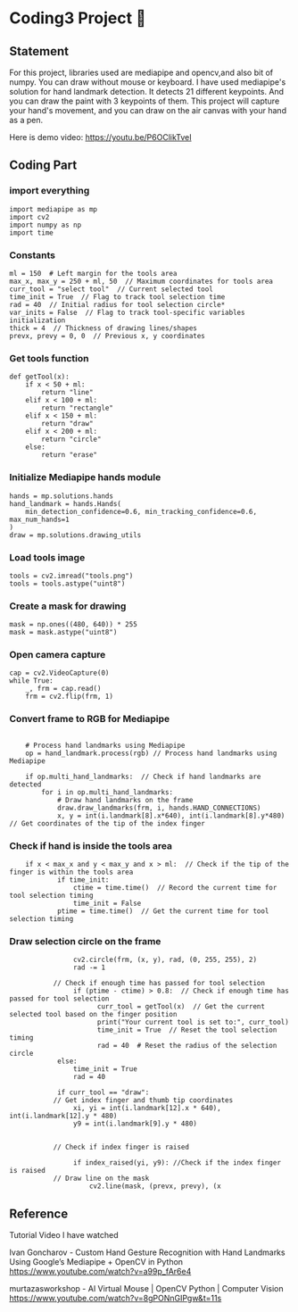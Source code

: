 # Coding3 Project :exploding_head:
## Statement
For this project, libraries used are mediapipe and opencv,and also bit of numpy. You can draw without mouse or keyboard.
I have used mediapipe's solution for hand landmark detection.
It detects 21 different keypoints. And you can draw the paint with 3 keypoints of them.
This project will capture your hand's movement, and you can draw on the air canvas with your hand as a pen.

Here is demo video: https://youtu.be/P6OClikTveI
## Coding Part
### import everything
```
import mediapipe as mp
import cv2
import numpy as np
import time
```

### Constants
```
ml = 150  # Left margin for the tools area
max_x, max_y = 250 + ml, 50  // Maximum coordinates for tools area
curr_tool = "select tool"  // Current selected tool
time_init = True  // Flag to track tool selection time
rad = 40  // Initial radius for tool selection circle*
var_inits = False  // Flag to track tool-specific variables initialization
thick = 4  // Thickness of drawing lines/shapes
prevx, prevy = 0, 0  // Previous x, y coordinates
```

### Get tools function
```
def getTool(x):
    if x < 50 + ml:
        return "line"
    elif x < 100 + ml:
        return "rectangle"
    elif x < 150 + ml:
        return "draw"
    elif x < 200 + ml:
        return "circle"
    else:
        return "erase"
```

### Initialize Mediapipe hands module
```
hands = mp.solutions.hands
hand_landmark = hands.Hands(
    min_detection_confidence=0.6, min_tracking_confidence=0.6, max_num_hands=1
)
draw = mp.solutions.drawing_utils
```

### Load tools image
```
tools = cv2.imread("tools.png")
tools = tools.astype("uint8")
```

### Create a mask for drawing
```
mask = np.ones((480, 640)) * 255
mask = mask.astype("uint8")
```

### Open camera capture
```
cap = cv2.VideoCapture(0)
while True:
    _, frm = cap.read()
    frm = cv2.flip(frm, 1)
```
### Convert frame to RGB for Mediapipe
```    rgb = cv2.cvtColor(frm, cv2.COLOR_BGR2RGB)

    # Process hand landmarks using Mediapipe
    op = hand_landmark.process(rgb) // Process hand landmarks using Mediapipe

    if op.multi_hand_landmarks:  // Check if hand landmarks are detected
        for i in op.multi_hand_landmarks:
            # Draw hand landmarks on the frame
            draw.draw_landmarks(frm, i, hands.HAND_CONNECTIONS)
            x, y = int(i.landmark[8].x*640), int(i.landmark[8].y*480)  // Get coordinates of the tip of the index finger
```
### Check if hand is inside the tools area
```
    if x < max_x and y < max_y and x > ml:  // Check if the tip of the finger is within the tools area
            if time_init:
                ctime = time.time()  // Record the current time for tool selection timing
                time_init = False
            ptime = time.time()  // Get the current time for tool selection timing

```
### Draw selection circle on the frame
```
                cv2.circle(frm, (x, y), rad, (0, 255, 255), 2)
                rad -= 1

           // Check if enough time has passed for tool selection
                if (ptime - ctime) > 0.8:  // Check if enough time has passed for tool selection
                      curr_tool = getTool(x)  // Get the current selected tool based on the finger position
                      print("Your current tool is set to:", curr_tool)
                      time_init = True  // Reset the tool selection timing
                      rad = 40  # Reset the radius of the selection circle
            else:
                time_init = True
                rad = 40

            if curr_tool == "draw":
           // Get index finger and thumb tip coordinates
                xi, yi = int(i.landmark[12].x * 640), int(i.landmark[12].y * 480)
                y9 = int(i.landmark[9].y * 480)


           // Check if index finger is raised

                if index_raised(yi, y9): //Check if the index finger is raised
           // Draw line on the mask
                    cv2.line(mask, (prevx, prevy), (x
```

## Reference

Tutorial Video I have watched

Ivan Goncharov - Custom Hand Gesture Recognition with Hand Landmarks Using Google’s Mediapipe + OpenCV in Python
https://www.youtube.com/watch?v=a99p_fAr6e4

murtazasworkshop - AI Virtual Mouse | OpenCV Python | Computer Vision
https://www.youtube.com/watch?v=8gPONnGIPgw&t=11s

